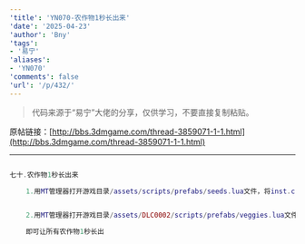 ```yaml
---
'title': 'YN070-农作物1秒长出来'
'date': '2025-04-23'
'author': 'Bny'
'tags':
- '易宁'
'aliases':
- 'YN070'
'comments': false
'url': '/p/432/'
---
```


> 代码来源于“易宁”大佬的分享，仅供学习，不要直接复制粘贴。

原帖链接：[http://bbs.3dmgame.com/thread-3859071-1-1.html](http://bbs.3dmgame.com/thread-3859071-1-1.html)

---

```lua  

七十.农作物1秒长出来

	1.用MT管理器打开游戏目录/assets/scripts/prefabs/seeds.lua文件，将inst.components.plantable.growtime = TUNING.SEEDS_GROW_TIME替换为inst.components.plantable.growtime = TUNING.SEEDS_GROW_TIME*0


	2.用MT管理器打开游戏目录/assets/DLC0002/scripts/prefabs/veggies.lua文件，将inst.components.plantable.growtime = TUNING.SEEDS_GROW_TIME替换为inst.components.plantable.growtime = TUNING.SEEDS_GROW_TIME*0

	即可让所有农作物1秒长出

```  


